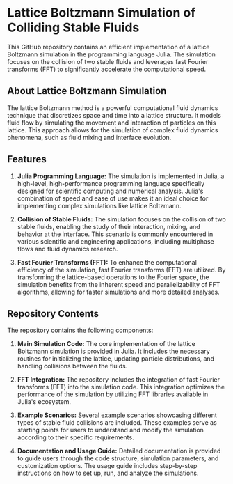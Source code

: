 # Lattice Boltzmann Simulation of Colliding Stable Fluids

This GitHub repository contains an efficient implementation of a lattice Boltzmann simulation in the programming language Julia. The simulation focuses on the collision of two stable fluids and leverages fast Fourier transforms (FFT) to significantly accelerate the computational speed.

## About Lattice Boltzmann Simulation
The lattice Boltzmann method is a powerful computational fluid dynamics technique that discretizes space and time into a lattice structure. It models fluid flow by simulating the movement and interaction of particles on this lattice. This approach allows for the simulation of complex fluid dynamics phenomena, such as fluid mixing and interface evolution.

## Features
1. **Julia Programming Language:** The simulation is implemented in Julia, a high-level, high-performance programming language specifically designed for scientific computing and numerical analysis. Julia's combination of speed and ease of use makes it an ideal choice for implementing complex simulations like lattice Boltzmann.

2. **Collision of Stable Fluids:** The simulation focuses on the collision of two stable fluids, enabling the study of their interaction, mixing, and behavior at the interface. This scenario is commonly encountered in various scientific and engineering applications, including multiphase flows and fluid dynamics research.

3. **Fast Fourier Transforms (FFT):** To enhance the computational efficiency of the simulation, fast Fourier transforms (FFT) are utilized. By transforming the lattice-based operations to the Fourier space, the simulation benefits from the inherent speed and parallelizability of FFT algorithms, allowing for faster simulations and more detailed analyses.

## Repository Contents
The repository contains the following components:

1. **Main Simulation Code:** The core implementation of the lattice Boltzmann simulation is provided in Julia. It includes the necessary routines for initializing the lattice, updating particle distributions, and handling collisions between the fluids.

2. **FFT Integration:** The repository includes the integration of fast Fourier transforms (FFT) into the simulation code. This integration optimizes the performance of the simulation by utilizing FFT libraries available in Julia's ecosystem.

3. **Example Scenarios:** Several example scenarios showcasing different types of stable fluid collisions are included. These examples serve as starting points for users to understand and modify the simulation according to their specific requirements.

4. **Documentation and Usage Guide:** Detailed documentation is provided to guide users through the code structure, simulation parameters, and customization options. The usage guide includes step-by-step instructions on how to set up, run, and analyze the simulations.

